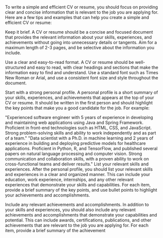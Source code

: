 To write a simple and efficient CV or resume, you should focus on providing clear and concise information that is relevant to the job you are applying for. Here are a few tips and examples that can help you create a simple and efficient CV or resume:

Keep it brief. A CV or resume should be a concise and focused document that provides the relevant information about your skills, experiences, and achievements without going into unnecessary details or tangents. Aim for a maximum length of 2-3 pages, and be selective about the information you include.

Use a clear and easy-to-read format. A CV or resume should be well-structured and easy to read, with clear headings and sections that make the information easy to find and understand. Use a standard font such as Times New Roman or Arial, and use a consistent font size and style throughout the document.

Start with a strong personal profile. A personal profile is a short summary of your skills, experiences, and achievements that appears at the top of your CV or resume. It should be written in the first person and should highlight the key points that make you a good candidate for the job. For example:

"Experienced software engineer with 5 years of experience in developing and maintaining web applications using Java and Spring Framework. Proficient in front-end technologies such as HTML, CSS, and JavaScript. Strong problem-solving skills and ability to work independently and as part of a team."
"Data scientist with a Ph.D. in machine learning and 2 years of experience in building and deploying predictive models for healthcare applications. Proficient in Python, R, and TensorFlow, and published several papers on natural language processing and computer vision. Strong communication and collaboration skills, with a proven ability to work on cross-functional teams and deliver results."
List your relevant skills and experiences. After the personal profile, you should list your relevant skills and experiences in a clear and organized manner. This can include your education, work experience, internships, and any other relevant experiences that demonstrate your skills and capabilities. For each item, provide a brief summary of the key points, and use bullet points to highlight your achievements and accomplishments.

Include any relevant achievements and accomplishments. In addition to your skills and experiences, you should also include any relevant achievements and accomplishments that demonstrate your capabilities and potential. This can include awards, certifications, publications, and other achievements that are relevant to the job you are applying for. For each item, provide a brief summary of the achievement



